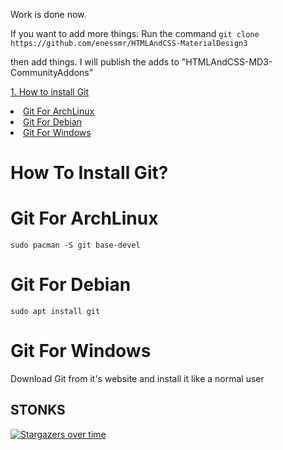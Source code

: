 Work is done now.

If you want to add more things:
Run the command  ```git clone https://github.com/enessmr/HTMLAndCSS-MaterialDesign3```

then add things. I will publish the adds to "HTMLAndCSS-MD3-CommunityAddons"

<a href="#How To Install Git?">1. How to install Git</a>
<li><a href="#Git For ArchLinux">Git For ArchLinux</a></li>
<li><a href="#Git For Debian">Git For Debian</a></li>
<li><a href="#Git For Windows">Git For Windows</a></li>

# How To Install Git?

# Git For ArchLinux
```sudo pacman -S git base-devel```

# Git For Debian
```sudo apt install git```

# Git For Windows
Download Git from it's website and install it like a normal user


##                     STONKS
[![Stargazers over time](https://starchart.cc/enessmr/HTMLAndCSS-MaterialDesign3.svg?variant=adaptive)](https://starchart.cc/enessmr/HTMLAndCSS-MaterialDesign3)
